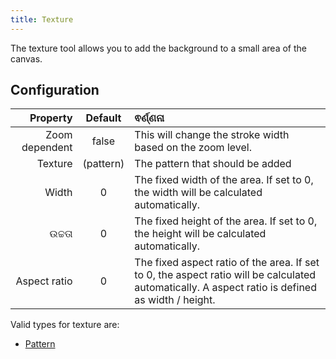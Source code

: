 ```yaml
---
title: Texture
---
```


The texture tool allows you to add the background to a small area of the canvas.

## Configuration

|       Property |            Default           | ଵର୍ଣ୍ଣନା                                                                                                                                                                                         |
| -------------: | :--------------------------: | :----------------------------------------------------------------------------------------------------------------------------------------------------------------------------------------------- |
| Zoom dependent |             false            | This will change the stroke width based on the zoom level.                                                                                                                       |
|        Texture | (pattern) | The pattern that should be added                                                                                                                                                                 |
|          Width |               0              | The fixed width of the area. If set to 0, the width will be calculated automatically.                                                                            |
|         ଉଚ୍ଚତା |               0              | The fixed height of the area. If set to 0, the height will be calculated automatically.                                                                          |
|   Aspect ratio |               0              | The fixed aspect ratio of the area. If set to 0, the aspect ratio will be calculated automatically. A aspect ratio is defined as width / height. |

Valid types for texture are:

- [Pattern](../../background#pattern)
